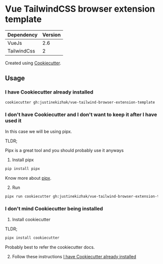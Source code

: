 # Vue TailwindCSS browser extension template

| Dependency  | Version |
| ----------- | ------- |
| VueJs       | 2.6     |
| TailwindCss | 2       |

Created using [Cookiecutter](https://cookiecutter.readthedocs.io/).

## Usage

### I have Cookiecutter already installed

```sh
cookiecutter gh:justinekizhak/vue-tailwind-browser-extension-template
```

### I don't have Cookiecutter and I don't want to keep it after I have used it

In this case we will be using pipx.

TLDR;

Pipx is a great tool and you should probably use it anyways

1. Install pipx

```sh
pip install pipx
```

Know more about [pipx](https://github.com/pipxproject/pipx).

2. Run

```sh
pipx run cookiecutter gh:justinekizhak/vue-tailwind-browser-extension-template
```

### I don't mind Cookiecutter being installed

1. Install cookiecutter

TLDR;

```sh
pipx install cookiecutter
```

Probably best to refer the cookiecutter docs.

2. Follow these instructions [I have Cookiecutter already installed](#i-have-cookiecutter-already-installed)
